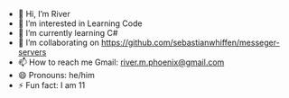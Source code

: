 - 👋 Hi, I’m River
- 👀 I’m interested in Learning Code
- 🌱 I’m currently learning C#
- 💞️ I’m collaborating on https://github.com/sebastianwhiffen/messeger-servers
- 📫 How to reach me Gmail: river.m.phoenix@gmail.com
- 😄 Pronouns: he/him
- ⚡ Fun fact: I am 11

<!---
River920/River920 is a ✨ special ✨ repository because its `README.md` (this file) appears on your GitHub profile.
You can click the Preview link to take a look at your changes.
--->
